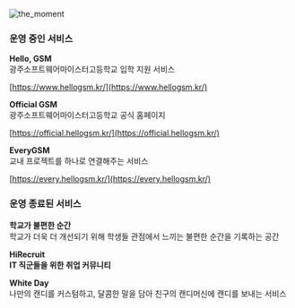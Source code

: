 ![the_moment](https://github.com/info-dsm/.github/assets/106712562/3ee8b525-1411-4c97-b431-0efae6b1a1ca)

### 운영 중인 서비스

**Hello, GSM**  
광주소프트웨어마이스터고등학교 입학 지원 서비스

[https://www.hellogsm.kr/](https://www.hellogsm.kr/)

**Official GSM**  
광주소프트웨어마이스터고등학교 공식 홈페이지

[https://official.hellogsm.kr/](https://official.hellogsm.kr/)

**EveryGSM**  
교내 프로젝트를 하나로 연결해주는 서비스

[https://every.hellogsm.kr/](https://every.hellogsm.kr/)

### 운영 종료된 서비스

**학교가 불편한 순간**  
학교가 더욱 더 개선되기 위해 학생들 관점에서 느끼는 불편한 순간을 기록하는 공간

**HiRecruit**  
**IT 직군들을 위한 취업 커뮤니티**

**White Day**  
나만의 캔디를 커스텀하고, 달콤한 말을 담아 친구의 캔디머신에 캔디를 보내는 서비스
